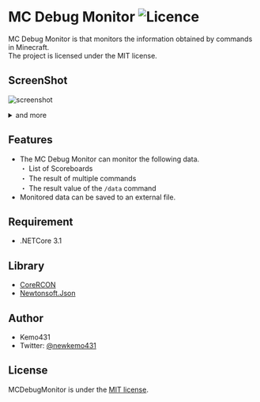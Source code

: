 # MC Debug Monitor ![Licence](https://img.shields.io/github/license/kemo14331/MC-Debug-Monitor)

MC Debug Monitor is that monitors the information obtained by commands in Minecraft.  
The project is licensed under the MIT license.
 
## ScreenShot
 ![screenshot](https://imgur.com/qfobB5V.jpg,"screenshot")
 <details>
 <summary>and more</summary>  
   
 <img src="https://imgur.com/ohXJDIy.jpg" alt="screenshot2" />
 <img src="https://imgur.com/tK3qAD1.jpg" alt="screenshot3" />
 </details>
 
## Features
* The MC Debug Monitor can monitor the following data.  
 ・ List of Scoreboards  
 ・ The result of multiple commands  
 ・ The result value of the `/data` command  
* Monitored data can be saved to an external file.
 
## Requirement
 
 * .NETCore 3.1
 
## Library
 * [CoreRCON](https://github.com/ScottKaye/CoreRCON)
 * [Newtonsoft.Json](https://www.newtonsoft.com/json)
 
## Author

* Kemo431  
* Twitter: [@newkemo431](https://twitter.com/newkemo431)
 
## License
MCDebugMonitor is under the [MIT license](https://en.wikipedia.org/wiki/MIT_License).
